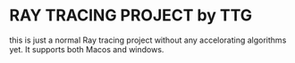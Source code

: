 # RAY TRACING PROJECT by TTG
this is just a normal Ray tracing project without any accelorating algorithms yet. It supports both Macos and windows.

